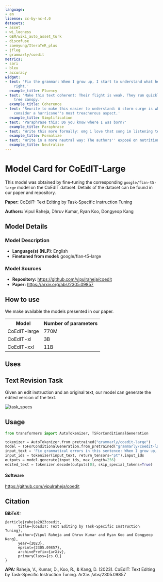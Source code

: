 ```yaml
---
language:
- en
license: cc-by-nc-4.0
datasets:
- asset
- wi_locness
- GEM/wiki_auto_asset_turk
- discofuse
- zaemyung/IteraTeR_plus
- jfleg
- grammarly/coedit
metrics:
- sari
- bleu
- accuracy
widget:
- text: 'Fix the grammar: When I grow up, I start to understand what he said is quite
    right.'
  example_title: Fluency
- text: 'Make this text coherent: Their flight is weak. They run quickly through the
    tree canopy.'
  example_title: Coherence
- text: 'Rewrite to make this easier to understand: A storm surge is what forecasters
    consider a hurricane''s most treacherous aspect.'
  example_title: Simplification
- text: 'Paraphrase this: Do you know where I was born?'
  example_title: Paraphrase
- text: 'Write this more formally: omg i love that song im listening to it right now'
  example_title: Formalize
- text: 'Write in a more neutral way: The authors'' exposé on nutrition studies.'
  example_title: Neutralize
---
```

# Model Card for CoEdIT-Large

This model was obtained by fine-tuning the corresponding `google/flan-t5-large` model on the CoEdIT dataset. Details of the dataset can be found in our paper and repository.

**Paper:** CoEdIT: Text Editing by Task-Specific Instruction Tuning

**Authors:** Vipul Raheja, Dhruv Kumar, Ryan Koo, Dongyeop Kang

## Model Details

### Model Description

- **Language(s) (NLP)**: English
- **Finetuned from model:** google/flan-t5-large

### Model Sources

- **Repository:** https://github.com/vipulraheja/coedit
- **Paper:** https://arxiv.org/abs/2305.09857

## How to use
We make available the models presented in our paper. 

<table>
  <tr>
    <th>Model</th>
    <th>Number of parameters</th>
  </tr>
  <tr>
    <td>CoEdIT-large</td>
    <td>770M</td>
  </tr>
  <tr>
    <td>CoEdIT-xl</td>
    <td>3B</td>
  </tr>
  <tr>
    <td>CoEdIT-xxl</td>
    <td>11B</td>
  </tr>  
</table>


## Uses

## Text Revision Task
Given an edit instruction and an original text, our model can generate the edited version of the text.<br>

![task_specs](https://huggingface.co/grammarly/coedit-xl/resolve/main/task_examples.png)

## Usage
```python
from transformers import AutoTokenizer, T5ForConditionalGeneration

tokenizer = AutoTokenizer.from_pretrained("grammarly/coedit-large")
model = T5ForConditionalGeneration.from_pretrained("grammarly/coedit-large")
input_text = 'Fix grammatical errors in this sentence: When I grow up, I start to understand what he said is quite right.'
input_ids = tokenizer(input_text, return_tensors="pt").input_ids
outputs = model.generate(input_ids, max_length=256)
edited_text = tokenizer.decode(outputs[0], skip_special_tokens=True)
```


#### Software
https://github.com/vipulraheja/coedit

## Citation

**BibTeX:**
```
@article{raheja2023coedit,
      title={CoEdIT: Text Editing by Task-Specific Instruction Tuning}, 
      author={Vipul Raheja and Dhruv Kumar and Ryan Koo and Dongyeop Kang},
      year={2023},
      eprint={2305.09857},
      archivePrefix={arXiv},
      primaryClass={cs.CL}
}
```

**APA:**
Raheja, V., Kumar, D., Koo, R., & Kang, D. (2023). CoEdIT: Text Editing by Task-Specific Instruction Tuning. ArXiv. /abs/2305.09857